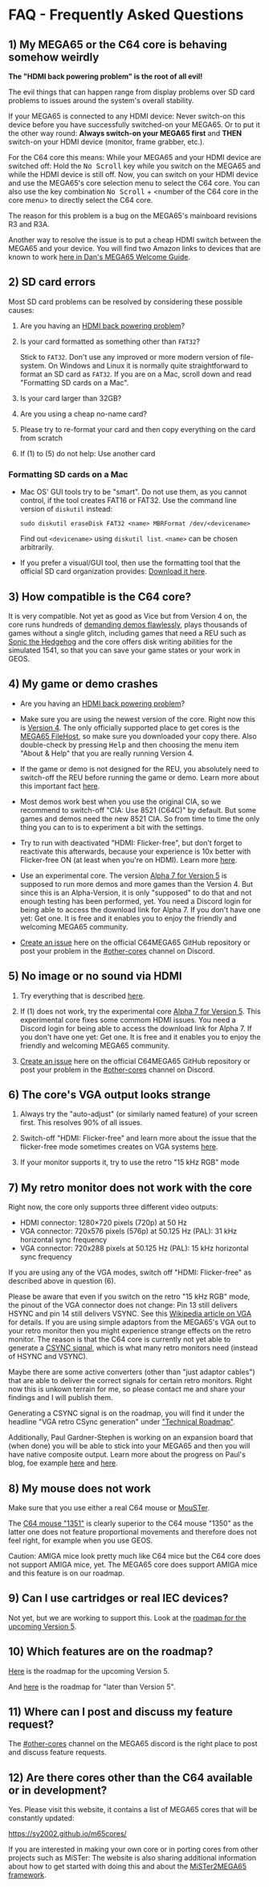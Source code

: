 # FAQ - Frequently Asked Questions

## 1) My MEGA65 or the C64 core is behaving somehow weirdly

**The "HDMI back powering problem" is the root of all evil!**

The evil things that can happen range from display problems over SD card
problems to issues around the system's overall stability.

If your MEGA65 is connected to any HDMI device: Never switch-on this device
before you have successfully switched-on your MEGA65. Or to put it the other
way round: **Always switch-on your MEGA65 first** and **THEN** switch-on your
HDMI device (monitor, frame grabber, etc.).

For the C64 core this means: While your MEGA65 and your HDMI device are
switched off: Hold the <kbd>No Scroll</kbd> key while you switch on the MEGA65
and while the HDMI device is still off. Now, you can switch on your HDMI
device and use the MEGA65's core selection menu to select the C64 core. You
can also use the key combination <kbd>No Scroll</kbd> + &lt;number of the
C64 core in the core menu&gt; to directly select the C64 core.

The reason for this problem is a bug on the MEGA65's mainboard revisions R3
and R3A.

Another way to resolve the issue is to put a cheap HDMI switch between the
MEGA65 and your device. You will find two Amazon links to devices that are
known to work
[here in Dan's MEGA65 Welcome Guide](https://dansanderson.com/mega65/welcome/hardware-issues.html?highlight=hdmi#failure-to-boot-and-keyboard-lights-glow-when-off).

## 2) SD card errors

Most SD card problems can be resolved by considering these possible causes:

1. Are you having an [HDMI back powering problem](https://github.com/MJoergen/C64MEGA65/blob/master/FAQ.md#1-my-mega65-or-the-c64-core-is-behaving-somehow-weirdly)?

2. Is your card formatted as something other than `FAT32`?

   Stick to `FAT32`. Don't use any improved or more modern version of
   file-system. On Windows and Linux it is normally quite
   straightforward to format an SD card as `FAT32`. If you are on a
   Mac, scroll down and read "Formatting SD cards on a Mac".

3. Is your card larger than 32GB?

4. Are you using a cheap no-name card?

5. Please try to re-format your card and then copy everything on the card from scratch

6. If (1) to (5) do not help: Use another card

### Formatting SD cards on a Mac

* Mac OS' GUI tools try to be "smart". Do not use them, as you cannot
  control, if the tool creates FAT16 or FAT32. Use the command line
  version of `diskutil` instead:

  `sudo diskutil eraseDisk FAT32 <name> MBRFormat /dev/<devicename>`

  Find out `<devicename>` using `diskutil list`. `<name>` can be chosen
  arbitrarily.

* If you prefer a visual/GUI tool, then use the formatting tool that the
  official SD card organization provides:
  [Download it here](https://www.sdcard.org/downloads/formatter/sd-memory-card-formatter-for-mac-download/).

## 3) How compatible is the C64 core?

It is very compatible. Not yet as good as Vice but from Version 4 on, the
core runs hundreds of
[demanding demos flawlessly](https://github.com/MJoergen/C64MEGA65/blob/master/tests/demos.md),
plays thousands of games without a single glitch, including games that need
a REU such as
[Sonic the Hedgehog](https://csdb.dk/release/?id=212523)
and the core offers disk writing abilities for the simulated 1541, so
that you can save your game states or your work in GEOS.

## 4) My game or demo crashes

* Are you having an [HDMI back powering problem](https://github.com/MJoergen/C64MEGA65/blob/master/FAQ.md#1-my-mega65-or-the-c64-core-is-behaving-somehow-weirdly)?

* Make sure you are using the newest version of the core. Right now this is
  [Version 4](https://files.mega65.org?id=896a012f-59e4-456c-b91f-7e989b958241).
  The only officially supported place to get cores is the
  [MEGA65 FileHost](https://files.mega65.org?id=896a012f-59e4-456c-b91f-7e989b958241),
  so make sure you downloaded your copy there.
  Also double-check by pressing <kbd>Help</kbd> and then choosing the menu
  item "About & Help" that you are really running Version 4.

* If the game or demo is not designed for the REU, you absolutely need to
  switch-off the REU before running the game or demo. Learn more about this
  important fact
  [here](https://github.com/MJoergen/C64MEGA65#512-kb-ram-expansion-unit-1750-reu).

* Most demos work best when you use the original CIA, so we recommend to switch-off
  "CIA: Use 8521 (C64C)" by default. But some games and demos need the new 8521 CIA.
  So from time to time the only thing you can to is to experiment a bit with the
  settings.

* Try to run with deactivated "HDMI: Flicker-free", but don't forget to
  reactivate this afterwards, because your experience is 10x better with
  Flicker-free ON (at least when you're on HDMI). Learn more
  [here](https://github.com/MJoergen/C64MEGA65#compatibility).

* Use an experimental core. The version
  [Alpha 7 for Version 5](https://discord.com/channels/719326990221574164/794775503818588200/1064498334515068958)
  is supposed to run more demos and more games than the Version 4. But since
  this is an Alpha-Version, it is only "supposed" to do that and not enough
  testing has been performed, yet. You need a Discord login for being able
  to access the download link for Alpha 7. If you don't have one yet: Get one.
  It is free and it enables you to enjoy the friendly and welcoming MEGA65
  community.

* [Create an issue](https://github.com/MJoergen/C64MEGA65/issues/new/choose)
  here on the official C64MEGA65 GitHub repository or post your problem in the
  [#other-cores](https://discord.com/channels/719326990221574164/794775503818588200)
  channel on Discord.

## 5) No image or no sound via HDMI

1. Try everything that is described
   [here](https://github.com/MJoergen/C64MEGA65#hdmi-compatibility).

2. If (1) does not work, try the experimental core
   [Alpha 7 for Version 5](https://discord.com/channels/719326990221574164/794775503818588200/1064498334515068958).
   This experimental core fixes some commom HDMI issues.
   You need a Discord login for being able to access the download link for
   Alpha 7. If you don't have one yet: Get one. It is free and it enables you
   to enjoy the friendly and welcoming MEGA65 community.

3. [Create an issue](https://github.com/MJoergen/C64MEGA65/issues/new/choose)
   here on the official C64MEGA65 GitHub repository or post your problem in the
   [#other-cores](https://discord.com/channels/719326990221574164/794775503818588200)
   channel on Discord.

## 6) The core's VGA output looks strange

1. Always try the "auto-adjust" (or similarly named feature) of your screen
   first. This resolves 90% of all issues.

2. Switch-off "HDMI: Flicker-free" and learn more about the issue
   that the flicker-free mode sometimes creates on VGA systems
   [here](https://github.com/MJoergen/C64MEGA65#important-advice-for-users-of-analog-vga-and-retro-15-khz-rgb-over-vga).

3. If your monitor supports it, try to use the retro "15 kHz RGB" mode

## 7) My retro monitor does not work with the core

Right now, the core only supports three different video outputs:

* HDMI connector: 1280×720 pixels (720p) at 50 Hz
* VGA connector: 720x576 pixels (576p) at 50.125 Hz (PAL): 31 kHz horizontal sync frequency
* VGA connector: 720x288 pixels at 50.125 Hz (PAL): 15 kHz horizontal sync frequency

If you are using any of the VGA modes, switch off "HDMI: Flicker-free" as described
above in question (6).

Please be aware that even if you switch on the retro "15 kHz RGB" mode, the pinout
of the VGA connector does not change: Pin 13 still delivers HSYNC and pin 14
still delivers VSYNC. See this
[Wikipedia article on VGA](https://en.wikipedia.org/wiki/VGA_connector)
for details. If you are using simple adaptors from the MEGA65's VGA out to your
retro monitor then you might experience strange effects on the retro monitor.
The reason is that the C64 core is currently not yet able to generate a
[CSYNC signal](https://en.wikipedia.org/wiki/Component_video_sync),
which is what many retro monitors need (instead of HSYNC and VSYNC).

Maybe there are some active converters (other than "just adaptor cables") that
are able to deliver the correct signals for certain retro monitors. Right now
this is unkown terrain for me, so please contact me and share your findings
and I will publish them.

Generating a CSYNC signal is on the roadmap, you will find it under the headline
"VGA retro CSync generation" under
["Technical Roadmap"](https://github.com/MJoergen/C64MEGA65/blob/master/ROADMAP.md#technical-roadmap).

Additionally, Paul Gardner-Stephen is working on an expansion board that (when done)
you will be able to stick into your MEGA65 and then you will have native composite output.
Learn more about the progress on Paul's blog, foe example 
[here](https://c65gs.blogspot.com/2023/01/working-on-composite-video-output-for.html)
and
[here](https://c65gs.blogspot.com/2023/01/adding-colour-to-mega65s-composite.html).

## 8) My mouse does not work

Make sure that you use either a real C64 mouse or
[MouSTer](https://retrohax.net/shop/modulesandparts/mouster/).

The
[C64 mouse "1351"](https://www.c64-wiki.com/wiki/Mouse_1351)
is clearly superior to the C64 mouse "1350" as the latter one does not feature
proportional movements and therefore does not feel right, for example when you
use GEOS.

Caution: AMIGA mice look pretty much like C64 mice but the C64 core does not
support AMIGA mice, yet. The MEGA65 core does support AMIGA mice and this
feature is on our roadmap.

## 9) Can I use cartridges or real IEC devices?

Not yet, but we are working to support this. Look at the
[roadmap for the upcoming Version 5](https://github.com/MJoergen/C64MEGA65/blob/develop/VERSIONS.md).

## 10) Which features are on the roadmap?

[Here](https://github.com/MJoergen/C64MEGA65/blob/develop/VERSIONS.md) is the
roadmap for the upcoming Version 5.

And
[here](https://github.com/MJoergen/C64MEGA65/blob/develop/ROADMAP.md)
is the roadmap for "later than Version 5".

## 11) Where can I post and discuss my feature request?

The
[#other-cores](https://discord.com/channels/719326990221574164/794775503818588200)
channel on the MEGA65 discord is the right place to post and
discuss feature requests.

## 12) Are there cores other than the C64 available or in development?

Yes. Please visit this website, it contains a list of MEGA65 cores that
will be constantly updated:

https://sy2002.github.io/m65cores/

If you are interested in making your own core or in porting cores from other
projects such as MiSTer: The website is also sharing additional information
about how to get started with doing this and about the
[MiSTer2MEGA65 framework](https://github.com/sy2002/MiSTer2MEGA65).
